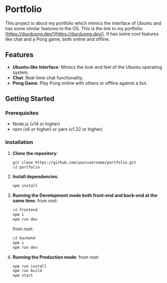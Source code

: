 # Portfolio

This project is about my portfolio which mimics the interface of Ubuntu and has some similar features to the OS. This is the link to my portfolio: [https://ducduong.dev/](https://ducduong.dev/). It has some cool features like chat and a Pong game, both online and offline.

## Features

- **Ubuntu-like Interface**: Mimics the look and feel of the Ubuntu operating system.
- **Chat**: Real-time chat functionality.
- **Pong Game**: Play Pong online with others or offline against a bot.

## Getting Started

### Prerequisites

- Node.js (v14 or higher)
- npm (v6 or higher) or yarn (v1.22 or higher)

### Installation

1. **Clone the repository**:
   ```sh
   git clone https://github.com/yourusername/portfolio.git
   cd portfolio
   ```
2. **Install dependencies**:
   ```sh
   npm install
   ```
3. **Running the Development mode both front-end and back-end at the same time**:
   from root:
   ```sh
   cd frontend
   npm i
   npm run dev
   ```
   from root:
   ```sh
   cd backend
   npm i
   npm run dev
   ```
4. **Running the Production mode**:
   from root:
   ```sh
   npm run install
   npm run build
   npm start
   ```
   
